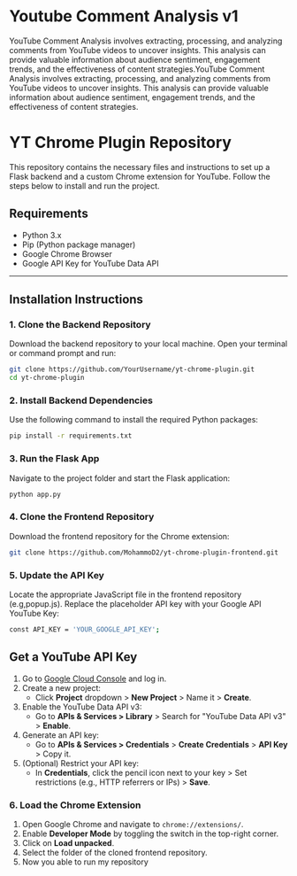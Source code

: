 Youtube Comment Analysis v1
==============================

YouTube Comment Analysis involves extracting, processing, and analyzing comments from YouTube videos to uncover insights. This analysis can provide valuable information about audience sentiment, engagement trends, and the effectiveness of content strategies.YouTube Comment Analysis involves extracting, processing, and analyzing comments from YouTube videos to uncover insights. This analysis can provide valuable information about audience sentiment, engagement trends, and the effectiveness of content strategies.

# YT Chrome Plugin Repository

This repository contains the necessary files and instructions to set up a Flask backend and a custom Chrome extension for YouTube. Follow the steps below to install and run the project.

## Requirements
- Python 3.x
- Pip (Python package manager)
- Google Chrome Browser
- Google API Key for YouTube Data API

---

## Installation Instructions

### 1. Clone the Backend Repository
Download the backend repository to your local machine. Open your terminal or command prompt and run:
```bash
git clone https://github.com/YourUsername/yt-chrome-plugin.git
cd yt-chrome-plugin
```
### 2. Install Backend Dependencies
Use the following command to install the required Python packages:
```bash
pip install -r requirements.txt
```
### 3. Run the Flask App
Navigate to the project folder and start the Flask application:
```bash
python app.py
```
### 4. Clone the Frontend Repository
Download the frontend repository for the Chrome extension:
```bash
git clone https://github.com/MohammoD2/yt-chrome-plugin-frontend.git
```
### 5. Update the API Key
Locate the appropriate JavaScript file in the frontend repository (e.g,popup.js). Replace the placeholder API key with your Google API YouTube Key:
```bash
const API_KEY = 'YOUR_GOOGLE_API_KEY';
```
## Get a YouTube API Key
1. Go to [Google Cloud Console](https://console.cloud.google.com/) and log in.
2. Create a new project:
   - Click **Project** dropdown > **New Project** > Name it > **Create**.
3. Enable the YouTube Data API v3:
   - Go to **APIs & Services > Library** > Search for "YouTube Data API v3" > **Enable**.
4. Generate an API key:
   - Go to **APIs & Services > Credentials** > **Create Credentials** > **API Key** > Copy it.
5. (Optional) Restrict your API key:
   - In **Credentials**, click the pencil icon next to your key > Set restrictions (e.g., HTTP referrers or IPs) > **Save**.

### 6. Load the Chrome Extension

1. Open Google Chrome and navigate to `chrome://extensions/`.
2. Enable **Developer Mode** by toggling the switch in the top-right corner.
3. Click on **Load unpacked**.
4. Select the folder of the cloned frontend repository.
5. Now you able to run my repository





